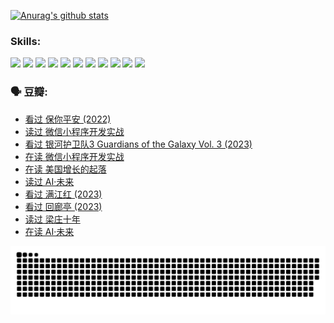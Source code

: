 
[![Anurag's github stats](https://github-readme-stats.vercel.app/api?username=w940853815)](https://github.com/anuraghazra/github-readme-stats)

### Skills:

<code><img height="32" src="https://cdn.jsdelivr.net/npm/simple-icons@v5/icons/python.svg"></code>
<code><img height="32" src="https://cdn.jsdelivr.net/npm/simple-icons@v5/icons/javascript.svg"></code>
<code><img height="32" src="https://cdn.jsdelivr.net/npm/simple-icons@v5/icons/django.svg"></code>
<code><img height="32" src="https://cdn.jsdelivr.net/npm/simple-icons@v5/icons/flask.svg"></code>
<code><img height="32" src="https://cdn.jsdelivr.net/npm/simple-icons@v5/icons/vuetify.svg"></code>
<code><img height="32" src="https://cdn.jsdelivr.net/npm/simple-icons@v5/icons/git.svg"></code>
<code><img height="32" src="https://cdn.jsdelivr.net/npm/simple-icons@v5/icons/docker.svg"></code>
<code><img height="32" src="https://cdn.jsdelivr.net/npm/simple-icons@v5/icons/postgresql.svg"></code>
<code><img height="32" src="https://cdn.jsdelivr.net/npm/simple-icons@v5/icons/elasticsearch.svg"></code>
<code><img height="32" src="https://cdn.jsdelivr.net/npm/simple-icons@v5/icons/macos.svg"></code>
<code><img height="32" src="https://cdn.jsdelivr.net/npm/simple-icons@v5/icons/linux.svg"></code>

### 🗣 豆瓣:

<!-- DOUBAN-ACTIVITIES:START -->
- [看过 保你平安‎ (2022)](https://www.douban.com/people/136069238/status/4239139510/?_i=84267981)
- [读过 微信小程序开发实战](https://www.douban.com/people/136069238/status/4237321528/?_i=84267981)
- [看过 银河护卫队3 Guardians of the Galaxy Vol. 3‎ (2023)](https://www.douban.com/people/136069238/status/4236631849/?_i=84267981)
- [在读 微信小程序开发实战](https://www.douban.com/people/136069238/status/4230177692/?_i=84267981)
- [在读 美国增长的起落](https://www.douban.com/people/136069238/status/4220055912/?_i=84267981)
- [读过 AI·未来](https://www.douban.com/people/136069238/status/4220054171/?_i=84267982)
- [看过 满江红‎ (2023)](https://www.douban.com/people/136069238/status/4219146433/?_i=84267982)
- [看过 回廊亭‎ (2023)](https://www.douban.com/people/136069238/status/4215992758/?_i=84267982)
- [读过 梁庄十年](https://www.douban.com/people/136069238/status/4206664969/?_i=84267982)
- [在读 AI·未来](https://www.douban.com/people/136069238/status/4206653520/?_i=84267982)
<!-- DOUBAN-ACTIVITIES:END -->


![Snake animation](https://raw.githubusercontent.com/w940853815/w940853815/output/github-contribution-grid-snake.svg)

<!--
**w940853815/w940853815** is a ✨ _special_ ✨ repository because its `README.md` (this file) appears on your GitHub profile.

Here are some ideas to get you started:

- 🔭 I’m currently working on ...
- 🌱 I’m currently learning ...
- 👯 I’m looking to collaborate on ...
- 🤔 I’m looking for help with ...
- 💬 Ask me about ...
- 📫 How to reach me: ...
- 😄 Pronouns: ...
- ⚡ Fun fact: ...
-->
